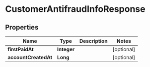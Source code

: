 

# CustomerAntifraudInfoResponse


## Properties

| Name | Type | Description | Notes |
|------------ | ------------- | ------------- | -------------|
|**firstPaidAt** | **Integer** |  |  [optional] |
|**accountCreatedAt** | **Long** |  |  [optional] |



